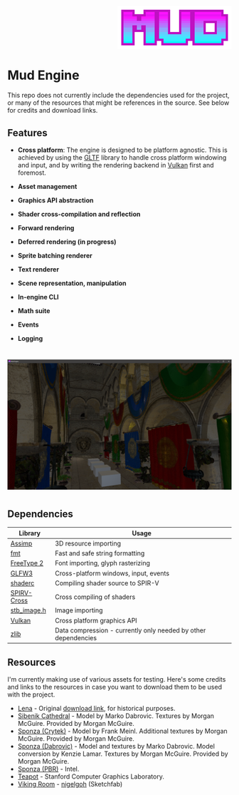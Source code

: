 #

<p align="right">
  <img src="./mud_logo.png?raw=true" alt="Sublime's custom image"/>
</p>

# Mud Engine

This repo does not currently include the dependencies used for the project, or many of the resources that might be references in the source. See below for credits and download links.

## Features
- <b>Cross platform</b>: The engine is designed to be platform agnostic. This is achieved by using the [GLTF](https://www.glfw.org/) library to handle cross platform windowing and input, and by writing the rendering backend in [Vulkan](https://vkguide.dev/docs/introduction/vulkan_overview/) first and foremost.

- <b>Asset management</b>
- <b>Graphics API abstraction</b>
- <b>Shader cross-compilation and reflection</b>
- <b>Forward rendering</b>
- <b>Deferred rendering (in progress)</b>
- <b>Sprite batching renderer</b>
- <b>Text renderer</b>
- <b>Scene representation, manipulation</b>
- <b>In-engine CLI</b>
- <b>Math suite</b>
- <b>Events</b>
- <b>Logging</b>

#

![alt text](screenshot_2023-07-31.png?raw=true)

#

## Dependencies

| Library | Usage |
| ------- | ----- |
| [Assimp](https://assimp.org/) | 3D resource importing |
| [fmt](https://github.com/fmtlib/fmt) | Fast and safe string formatting |
| [FreeType 2](https://freetype.org/) | Font importing, glyph rasterizing |
| [GLFW3](https://www.glfw.org/) | Cross-platform windows, input, events |
| [shaderc](https://github.com/google/shaderc) | Compiling shader source to SPIR-V |
| [SPIRV-Cross](https://github.com/KhronosGroup/SPIRV-Cross) | Cross compiling of shaders |
| [stb_image.h](https://github.com/nothings/stb) | Image importing |
| [Vulkan](https://vkguide.dev/docs/introduction/vulkan_overview/) | Cross platform graphics API |
| [zlib](https://www.zlib.net/) | Data compression - currently only needed by other dependencies |

## Resources

I'm currently making use of various assets for testing. Here's some credits and links to the resources in case you want to download them to be used with the project.

- [Lena](https://links.uwaterloo.ca/Repository.html) - Original  [download link](https://sipi.usc.edu/database/database.php?volume=misc&image=12#top), for historical purposes.
- [Sibenik Cathedral](https://casual-effects.com/g3d/data10/index.html#mesh32) - Model by Marko Dabrovic. Textures by Morgan McGuire. Provided by Morgan McGuire.
- [Sponza (Crytek)](https://casual-effects.com/g3d/data10/index.html#mesh8) - Model by Frank Meinl. Additional textures by Morgan McGuire. Provided by Morgan McGuire.
- [Sponza (Dabrovic)](https://casual-effects.com/g3d/data10/index.html#mesh10) - Model and textures by Marko Dabrovic. Model conversion by Kenzie Lamar. Textures by Morgan McGuire. Provided by Morgan McGuire.
- [Sponza (PBR)](https://www.intel.com/content/www/us/en/developer/topic-technology/graphics-research/samples.html) - Intel.
- [Teapot](https://graphics.stanford.edu/courses/cs148-10-summer/as3/code/as3/teapot.obj) - Stanford Computer Graphics Laboratory.
- [Viking Room](https://sketchfab.com/3d-models/viking-room-a49f1b8e4f5c4ecf9e1fe7d81915ad38) - [nigelgoh](https://sketchfab.com/nigelgoh) (Sketchfab)
